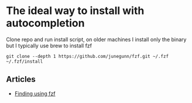 # The ideal way to install with autocompletion

Clone repo and run install script, on older machines I install only the binary but I typically use brew to install fzf

```
git clone --depth 1 https://github.com/junegunn/fzf.git ~/.fzf
~/.fzf/install
```

## Articles

- [Finding using fzf](https://www.redhat.com/en/blog/fzf-linux-fuzzy-finder)
